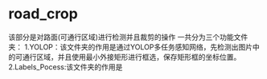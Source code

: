 # road_crop
该部分是对路面(可通行区域)进行检测并且裁剪的操作
一共分为三个功能文件夹：
1.YOLOP：该文件夹的作用是通过YOLOP多任务感知网络，先检测出图片中的可通行区域，并且使用最小外接矩形进行框选，保存矩形框的坐标位置。
2.Labels_Pocess:该文件夹的作用是
